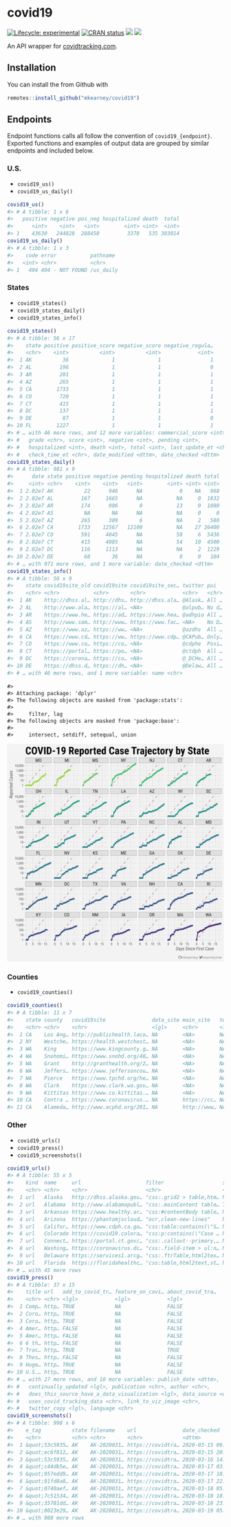 
<!-- README.md is generated from README.Rmd. Please edit that file -->

# covid19

<!-- badges: start -->

[![Lifecycle:
experimental](https://img.shields.io/badge/lifecycle-experimental-orange.svg)](https://www.tidyverse.org/lifecycle/#experimental)
[![CRAN
status](https://www.r-pkg.org/badges/version/covid19)](https://CRAN.R-project.org/package=covid19)
[![](https://img.shields.io/github/last-commit/mkearney/covid19.svg)](https://github.com/mkearney/covid19/commits/master)
[![](https://img.shields.io/badge/devel%20version-0.0.1-greenyellow.svg)](https://github.com/mkearney/covid19)
<!-- badges: end -->

An API wrapper for [covidtracking.com](https://covidtracking.com/api/).

## Installation

You can install the from Github with

``` r
remotes::install_github("mkearney/covid19")
```

## Endpoints

Endpoint functions calls all follow the convention of
`covid19_{endpoint}`. Exported functions and examples of output data are
grouped by similar endpoints and included below.

### U.S.

  - `covid19_us()`
  - `covid19_us_daily()`

<!-- end list -->

``` r
covid19_us()
#> # A tibble: 1 x 6
#>   positive negative pos_neg hospitalized death  total
#>      <int>    <int>   <int>        <int> <int>  <int>
#> 1    43630   244828  288458         3378   535 303014
covid19_us_daily()
#> # A tibble: 1 x 3
#>    code error           pathname 
#>   <int> <chr>           <chr>    
#> 1   404 404 - NOT FOUND /us_daily
```

### States

  - `covid19_states()`
  - `covid19_states_daily()`
  - `covid19_states_info()`

<!-- end list -->

``` r
covid19_states()
#> # A tibble: 56 x 17
#>    state positive positive_score negative_score negative_regula…
#>    <chr>    <int>          <int>          <int>            <int>
#>  1 AK          36              1              1                1
#>  2 AL         196              1              1                0
#>  3 AR         201              1              1                1
#>  4 AZ         265              1              1                1
#>  5 CA        1733              1              1                1
#>  6 CO         720              1              1                1
#>  7 CT         415              1              1                1
#>  8 DC         137              1              1                1
#>  9 DE          87              1              1                0
#> 10 FL        1227              1              1                1
#> # … with 46 more rows, and 12 more variables: commercial_score <int>,
#> #   grade <chr>, score <int>, negative <int>, pending <int>,
#> #   hospitalized <int>, death <int>, total <int>, last_update_et <chr>,
#> #   check_time_et <chr>, date_modified <dttm>, date_checked <dttm>
covid19_states_daily()
#> # A tibble: 981 x 9
#>      date state positive negative pending hospitalized death total
#>     <int> <chr>    <int>    <int>   <int>        <int> <int> <int>
#>  1 2.02e7 AK          22      946      NA            0    NA   968
#>  2 2.02e7 AL         167     1665      NA           NA     0  1832
#>  3 2.02e7 AR         174      906       0           13     0  1080
#>  4 2.02e7 AS          NA       NA      NA           NA     0     0
#>  5 2.02e7 AZ         265      309       6           NA     2   580
#>  6 2.02e7 CA        1733    12567   12100           NA    27 26400
#>  7 2.02e7 CO         591     4845      NA           58     6  5436
#>  8 2.02e7 CT         415     4085      NA           54    10  4500
#>  9 2.02e7 DC         116     1113      NA           NA     2  1229
#> 10 2.02e7 DE          68       36      NA            0     0   104
#> # … with 971 more rows, and 1 more variable: date_checked <dttm>
covid19_states_info()
#> # A tibble: 56 x 9
#>    state covid19site_old covid19site covid19site_sec… twitter pui   pum   notes
#>    <chr> <chr>           <chr>       <chr>            <chr>   <chr> <lgl> <chr>
#>  1 AK    http://dhss.al… http://dhs… http://dhss.ala… @Alask… All … FALSE "We …
#>  2 AL    http://www.ala… https://al… <NA>             @alpub… No d… FALSE "Las…
#>  3 AR    https://www.he… https://ad… https://www.hea… @adhpio All … TRUE  "The…
#>  4 AS    http://www.sam… http://www… https://www.fac… <NA>    No D… FALSE "Ame…
#>  5 AZ    https://www.az… https://ww… <NA>             @azdhs  All … FALSE "Neg…
#>  6 CA    https://www.cd… https://ww… https://www.cdp… @CAPub… Only… FALSE "Sin…
#>  7 CO    https://www.co… https://co… <NA>             @cdphe  Posi… FALSE "Neg…
#>  8 CT    https://portal… https://po… <NA>             @ctdph  All … FALSE "Lat…
#>  9 DC    https://corona… https://co… <NA>             @_DCHe… All … FALSE "Pos…
#> 10 DE    https://dhss.d… https://dh… <NA>             @Delaw… All … TRUE  "Las…
#> # … with 46 more rows, and 1 more variable: name <chr>
```

    #> 
    #> Attaching package: 'dplyr'
    #> The following objects are masked from 'package:stats':
    #> 
    #>     filter, lag
    #> The following objects are masked from 'package:base':
    #> 
    #>     intersect, setdiff, setequal, union

![](man/figures/README-state-trajectories.png)

### Counties

  - `covid19_counties()`

<!-- end list -->

``` r
covid19_counties()
#> # A tibble: 11 x 7
#>    state county   covid19site               data_site main_site   twitter pui   
#>    <chr> <chr>    <chr>                     <lgl>     <chr>       <lgl>   <chr> 
#>  1 CA    Los Ang… http://publichealth.laco… NA        <NA>        NA      No da…
#>  2 NY    Westche… https://health.westchest… NA        <NA>        NA      No da…
#>  3 WA    King     https://www.kingcounty.g… NA        <NA>        NA      No da…
#>  4 WA    Snohomi… https://www.snohd.org/48… NA        <NA>        NA      All d…
#>  5 WA    Grant    http://granthealth.org/2… NA        <NA>        NA      No da…
#>  6 WA    Jeffers… https://www.jeffersoncou… NA        <NA>        NA      All d…
#>  7 WA    Pierce   https://www.tpchd.org/he… NA        <NA>        NA      Only …
#>  8 WA    Clark    https://www.clark.wa.gov… NA        <NA>        NA      All d…
#>  9 WA    Kittitas https://www.co.kittitas.… NA        <NA>        NA      No da…
#> 10 CA    Contra … https://www.coronavirus.… NA        https://cc… NA      <NA>  
#> 11 CA    Alameda… http://www.acphd.org/201… NA        http://www… NA      <NA>
```

### Other

  - `covid19_urls()`
  - `covid19_press()`
  - `covid19_screenshots()`

<!-- end list -->

``` r
covid19_urls()
#> # A tibble: 55 x 5
#>    kind  name     url                     filter                   ssl_no_verify
#>    <chr> <chr>    <chr>                   <chr>                    <lgl>        
#>  1 url   Alaska   http://dhss.alaska.gov… "css:.grid2 > table,htm… NA           
#>  2 url   Alabama  http://www.alabamapubl… "css:.mainContent table… TRUE         
#>  3 url   Arkansas https://www.healthy.ar… "css:#contentBody table… NA           
#>  4 url   Arizona  https://phantomjscloud… "ocr,clean-new-lines"    NA           
#>  5 url   Califor… https://www.cdph.ca.go… "css:table:contains(\"S… NA           
#>  6 url   Colorado https://covid19.colora… "css:p:contains(\"Case … NA           
#>  7 url   Connect… https://portal.ct.gov/… "css:.callout--primary,… NA           
#>  8 url   Washing… https://coronavirus.dc… "css:.field-item > ul:n… NA           
#>  9 url   Delaware https://services1.arcg… "css:.ftrTable,html2tex… NA           
#> 10 url   Florida  https://floridahealthc… "css:table,html2text,st… NA           
#> # … with 45 more rows
covid19_press()
#> # A tibble: 37 x 15
#>    title url   add_to_covid_tr… feature_on_covi… about_covid_tra…
#>    <chr> <chr> <lgl>            <lgl>            <lgl>           
#>  1 Comp… http… TRUE             NA               FALSE           
#>  2 Coro… http… TRUE             NA               FALSE           
#>  3 Coro… http… TRUE             NA               FALSE           
#>  4 Amer… http… FALSE            NA               FALSE           
#>  5 Amer… http… FALSE            NA               FALSE           
#>  6 6 th… http… FALSE            NA               FALSE           
#>  7 Trac… http… TRUE             NA               TRUE            
#>  8 Thes… http… FALSE            NA               FALSE           
#>  9 Huge… http… TRUE             NA               FALSE           
#> 10 U.S.… http… TRUE             NA               FALSE           
#> # … with 27 more rows, and 10 more variables: publish_date <dttm>,
#> #   continually_updated <lgl>, publication <chr>, author <chr>,
#> #   does_this_source_have_a_data_visualization <lgl>, data_source <chr>,
#> #   uses_covid_tracking_data <chr>, link_to_viz_image <chr>,
#> #   twitter_copy <lgl>, language <chr>
covid19_screenshots()
#> # A tibble: 998 x 6
#>    e_tag          state filename    url               date_checked          size
#>    <chr>          <chr> <chr>       <chr>             <dttm>               <int>
#>  1 &quot;53c5935… AK    AK-2020031… https://covidtra… 2020-03-15 06:13:15 563460
#>  2 &quot;ec6f812… AK    AK-2020031… https://covidtra… 2020-03-15 20:32:25 432003
#>  3 &quot;53c5935… AK    AK-2020031… https://covidtra… 2020-03-16 14:53:36 563460
#>  4 &quot;c44db5e… AK    AK-2020031… https://covidtra… 2020-03-17 03:06:10 563522
#>  5 &quot;957edd9… AK    AK-2020031… https://covidtra… 2020-03-17 18:09:31 567852
#>  6 &quot;81fd8a8… AK    AK-2020031… https://covidtra… 2020-03-17 22:00:17 565619
#>  7 &quot;0740aef… AK    AK-2020031… https://covidtra… 2020-03-18 05:00:17 568859
#>  8 &quot;7c51534… AK    AK-2020031… https://covidtra… 2020-03-18 18:01:15 569429
#>  9 &quot;35781dd… AK    AK-2020031… https://covidtra… 2020-03-18 23:00:43 517287
#> 10 &quot;8023e29… AK    AK-2020031… https://covidtra… 2020-03-19 05:00:25 524988
#> # … with 988 more rows
```
